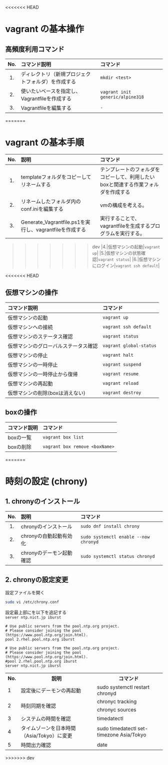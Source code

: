 <<<<<<< HEAD
# vagrant の基本操作
## 高頻度利用コマンド
|No.|コマンド説明|コマンド|
|:---:|:---|:---|
|1.|ディレクトリ（新規プロジェクトフォルダ）を作成する|`mkdir <test>`|
|2.|使いたいベースを指定し、Vagrantfileを作成する|`vagrant init generic/alpine318`|
|3.|Vagrantfileを編集する|`-`|
=======
# vagrant の基本手順
|No.|説明|コマンド|
|:---:|:---|:---|
|1.|templateフォルダをコピーしてリネームする|テンプレートのフォルダをコピーして、利用したいboxと関連する作業フォルダを作成する|
|2.|リネームしたフォルダ内のconf.iniを編集する|vmの構成を考える。|
|3.|Generate_Vagrantfile.ps1を実行し、vagrantfileを作成する|実行することで、vagrantfileを生成するプログラムを実行する。|
>>>>>>> dev
|4.|仮想マシンの起動|`vagrant up`|
|5.|仮想マシンの状態確認|`vagrant status`|
|6.|仮想マシンにログイン|`vagrant ssh default`|

<<<<<<< HEAD
## 仮想マシンの操作
|コマンド説明|コマンド|
|:---|:---|
|仮想マシンの起動|`vagrant up`|
|仮想マシンへの接続|`vagrant ssh default`|
|仮想マシンのステータス確認|`vagrant status`|
|仮想マシンのグローバルステータス確認|`vagrant global-status`|
|仮想マシンの停止|`vagrant halt`|
|仮想マシンの一時停止|`vagrant suspend`|
|仮想マシンの一時停止から復帰|`vagrant resume`|
|仮想マシンの再起動|`vagrant reload`|
|仮想マシンの削除(boxは消えない)|`vagrant destroy`|

## boxの操作
|コマンド説明|コマンド|
|:---|:---|
|boxの一覧|`vagrant box list`|
|boxの削除|`vagrant box remove <boxName>`|
=======
# 時刻の設定 (chrony)
## 1. chronyのインストール
|No.|説明|コマンド|
|:---:|:---|:---|
|1.|chronyのインストール|`sudo dnf install chrony`|
|2.|chronyの自動起動有効化|`sudo systemctl enable --now chronyd`|
|3.|chronyのデーモン起動確認|`sudo systemctl status chronyd`|
## 2. chronyの設定変更
設定ファイルを開く
```bash
sudo vi /etc/chrony.conf
```
 設定最上部にを以下を追記する  
`server ntp.nict.jp iburst`
```
# Use public servers from the pool.ntp.org project.
# Please consider joining the pool (https://www.pool.ntp.org/join.html).
pool 2.rhel.pool.ntp.org iburst
```
```
# Use public servers from the pool.ntp.org project.
# Please consider joining the pool (https://www.pool.ntp.org/join.html).
#pool 2.rhel.pool.ntp.org iburst
server ntp.nict.jp iburst
```
<table>
    <tr>
        <th>No.</th>
        <th>説明</th>
        <th>コマンド</th>
    </tr>
    <tr>
        <td>1</td>
        <td>設定後にデーモンの再起動</td>
        <td>sudo systemctl restart chronyd</td>
    </tr>
    <tr>
        <td rowspan="2" >2</td>
        <td rowspan="2" >時刻同期を確認</td>
        <td>chronyc tracking</td>
    </tr>
    <tr>
        <td>chronyc sources</td>
    </tr>
    <tr>
        <td>3</td>
        <td>システムの時間を確認</td>
        <td>timedatectl</td>
    </tr>
    <tr>
        <td>4</td>
        <td>タイムゾーンを日本時間（Asia/Tokyo）に変更</td>
        <td>sudo timedatectl set-timezone Asia/Tokyo</td>
    </tr>
    <tr>
        <td>5</td>
        <td>時間出力確認</td>
        <td>date</td>
    </tr>
</table>
>>>>>>> dev

